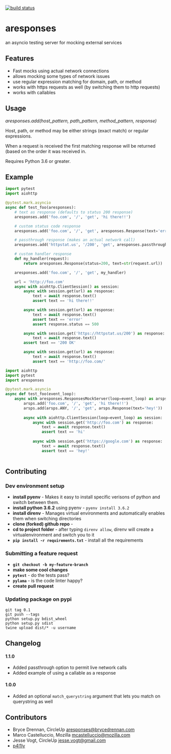 [![build status](https://travis-ci.org/CircleUp/aresponses.svg)](https://travis-ci.org/CircleUp/aresponses)

# aresponses

an asyncio testing server for mocking external services

## Features
 - Fast mocks using actual network connections
 - allows mocking some types of network issues
 - use regular expression matching for domain, path, or method 
 - works with https requests as well (by switching them to http requests)
 - works with callables
 
## Usage

*aresponses.add(host_pattern, path_pattern, method_pattern, response)*

Host, path, or method may be either strings (exact match) or regular expressions.

When a request is received the first matching response will be returned (based on the order it was received in.

Requires Python 3.6 or greater.

## Example
```python
import pytest
import aiohttp

@pytest.mark.asyncio
async def test_foo(aresponses):
    # text as response (defaults to status 200 response)
    aresponses.add('foo.com', '/', 'get', 'hi there!!')

    # custom status code response
    aresponses.add('foo.com', '/', 'get', aresponses.Response(text='error', status=500))

    # passthrough response (makes an actual network call)
    aresponses.add('httpstat.us', '/200', 'get', aresponses.passthrough)

    # custom handler response
    def my_handler(request):
        return aresponses.Response(status=200, text=str(request.url))

    aresponses.add('foo.com', '/', 'get', my_handler)

    url = 'http://foo.com'
    async with aiohttp.ClientSession() as session:
        async with session.get(url) as response:
            text = await response.text()
            assert text == 'hi there!!'

        async with session.get(url) as response:
            text = await response.text()
            assert text == 'error'
            assert response.status == 500

        async with session.get('https://httpstat.us/200') as response:
            text = await response.text()
        assert text == '200 OK'

        async with session.get(url) as response:
            text = await response.text()
            assert text == 'http://foo.com/'
```

```python
import aiohttp
import pytest
import aresponses

@pytest.mark.asyncio
async def test_foo(event_loop):
    async with aresponses.ResponsesMockServer(loop=event_loop) as arsps:
        arsps.add('foo.com', '/', 'get', 'hi there!!')
        arsps.add(arsps.ANY, '/', 'get', arsps.Response(text='hey!'))
        
        async with aiohttp.ClientSession(loop=event_loop) as session:
            async with session.get('http://foo.com') as response:
                text = await response.text()
                assert text == 'hi'
            
            async with session.get('https://google.com') as response:
                text = await response.text()
                assert text == 'hey!'
        
```


## Contributing

### Dev environment setup
  - **install pyenv**  - Makes it easy to install specific verisons of python and switch between them.
  - **install python 3.6.2** using pyenv - `pyenv install 3.6.2`
  - **install direnv** - Manages virtual environments and automatically enables them when switching directories
  - **clone (forked) github repo** -
  - **cd to project folder** - after typing `direnv allow`, direnv will create a virtualenvironment and switch you to it
  - **`pip install -r requirements.txt`** - install all the requirements
  
### Submitting a feature request  
  - **`git checkout -b my-feature-branch`** 
  - **make some cool changes**
  - **`pytest`** - do the tests pass?
  - **`pylama`** - is the code linter happy?
  - **create pull request**

### Updating package on pypi
    git tag 0.1
    git push --tags
    python setup.py bdist_wheel
    python setup.py sdist
    twine upload dist/* -u username

## Changelog

#### 1.1.0
- Added passthrough option to permit live network calls
- Added example of using a callable as a response

#### 1.0.0

- Added an optional `match_querystring` argument that lets you match on querystring as well


## Contributors
* Bryce Drennan, CircleUp <aresponses@brycedrennan.com>
* Marco Castelluccio, Mozilla <mcastelluccio@mozilla.com>
* Jesse Vogt, CircleUp <jesse.vogt@gmail.com>
* [p4l1ly](https://github.com/p4l1ly)
